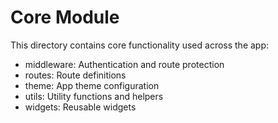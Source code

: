 # Core Module

This directory contains core functionality used across the app:

- middleware: Authentication and route protection
- routes: Route definitions
- theme: App theme configuration
- utils: Utility functions and helpers
- widgets: Reusable widgets
